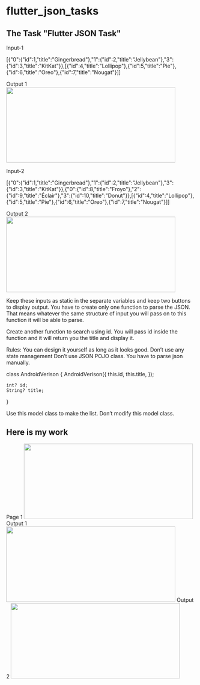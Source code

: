 # flutter_json_tasks

## The Task "Flutter JSON Task"

Input-1

[{"0":{"id":1,"title":"Gingerbread"},"1":{"id":2,"title":"Jellybean"},"3":{"id":3,"title":"KitKat"}},[{"id":4,"title":"Lollipop"},{"id":5,"title":"Pie"},{"id":6,"title":"Oreo"},{"id":7,"title":"Nougat"}]]

Output 1
<img src="https://www.dropbox.com/s/ukvbbowdzpv3w6b/output01.png?raw=1" width="450" height="200">


Input-2

[{"0":{"id":1,"title":"Gingerbread"},"1":{"id":2,"title":"Jellybean"},"3":{"id":3,"title":"KitKat"}},{"0":{"id":8,"title":"Froyo"},"2":{"id":9,"title":"Éclair"},"3":{"id":10,"title":"Donut"}},[{"id":4,"title":"Lollipop"},{"id":5,"title":"Pie"},{"id":6,"title":"Oreo"},{"id":7,"title":"Nougat"}]]

Output 2
<img src="https://www.dropbox.com/s/6zw35ohwotphs0w/output02.png?raw=1" width="450" height="200">


Keep these inputs as static in the separate variables and keep two buttons to display output. You have to create only one function to parse the JSON. That means whatever the same structure of input you will pass on to this function it will be able to parse.

Create another function to search using id. You will pass id inside the function and it will return you the title and display it.

Rules:
You can design it yourself as long as it looks good.
Don’t use any state management
Don’t use JSON POJO class. You have to parse json manually.

class AndroidVerison {
AndroidVerison({
this.id,
this.title,
});

    int? id;
    String? title;
}

Use this model class to make the list. Don’t modify this model class. 

## Here is my work
Page 1
<img src="https://www.dropbox.com/s/iesjkzmf9fy0mbb/page1.jpg?raw=1" width="450" height="200">
Output 1
<img src="https://www.dropbox.com/s/t3czednp59txkuc/myOutput01.jpg?raw=1" width="450" height="200">
Output 2
<img src="https://www.dropbox.com/s/aiw10nev3okjr95/myOutput02.jpg?raw=1" width="450" height="200">